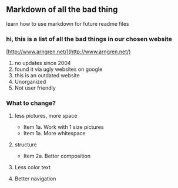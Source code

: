 ## Markdown of all the bad thing
learn how to use markdown for future readme files 
### hi, this is a list of all the bad things in our chosen website 

[http://www.arngren.net/](http://www.arngren.net/)


  1. no updates since 2004
  2. found it via ugly websites on google 
  3. this is an outdated website 
  4. Unorganized 
  5. Not user friendly 


### What to change?

  1. less pictures, more space
     * Item 1a. Work with 1 size pictures
     * Item 1a. More whitespace 
     
  2. structure
     * Item 2a. Better composition
   
  3. Less color text
  4. Better navigation
     
  










